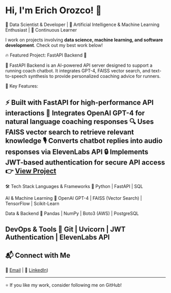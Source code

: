 # Hi, I'm Erich Orozco! 👋

🚀 Data Scientist & Developer | 🤖 Artificial Intelligence & Machine Learning Enthusiast | 🎯 Continuous Learner

I work on projects involving **data science, machine learning, and software development**. Check out my best work below!

🔥 Featured Project: FastAPI Backend 🤖

📌 FastAPI Backend is an AI-powered API server designed to support a running coach chatbot. It integrates GPT-4, FAISS vector search, and text-to-speech synthesis to provide personalized coaching advice for runners.

🔹 Key Features:

⚡ Built with FastAPI for high-performance API interactions
🤖 Integrates OpenAI GPT-4 for natural language coaching responses
🔍 Uses FAISS vector search to retrieve relevant knowledge
🎙 Converts chatbot replies into audio responses via ElevenLabs API
🔒 Implements JWT-based authentication for secure API access
👉 [View Project](https://github.com/pantoner/fastapi-backend)
---

🛠 Tech Stack
Languages & Frameworks
🔹 Python | FastAPI | SQL

AI & Machine Learning
🔹 OpenAI GPT-4 | FAISS (Vector Search) | TensorFlow | Scikit-Learn

Data & Backend
🔹 Pandas | NumPy | Boto3 (AWS) | PostgreSQL

DevOps & Tools
🔹 Git | Uvicorn | JWT Authentication | ElevenLabs API
---

## 📬 Connect with Me  
📧 [Email](mailto:erichorozco@yahoo.com) | 💼 [LinkedIn](https://www.linkedin.com/in/erich-orozco/))  

---

⭐ If you like my work, consider following me on GitHub!
